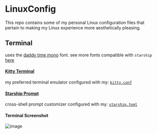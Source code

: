 # LinuxConfig

This repo contains some of my personal Linux configuration files that pertain to making my Linux experience more aesthetically pleasing.

## Terminal

uses the [daddy time mono](https://www.programmingfonts.org/#daddytimemono) font. see more fonts compatible with `starship` [here](https://www.nerdfonts.com/font-downloads)

#### [Kitty Terminal](https://sw.kovidgoyal.net/kitty/)
my preferred terminal emulator configured with my: [`kitty.conf`](/kitty.conf) 

#### [Starship Prompt](https://starship.rs/)
cross-shell prompt customizer configured with my: [`starship.toml`](/starship.toml)

#### Terminal Screenshot
![image](https://user-images.githubusercontent.com/60548867/228651217-f8163c4e-6348-40d7-a2a8-8770bb99073e.png)

